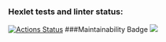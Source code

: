 ### Hexlet tests and linter status:
[![Actions Status](https://github.com/kon-shir/backend-project-lvl1/workflows/hexlet-check/badge.svg)](https://github.com/kon-shir/backend-project-lvl1/actions)
###Maintainability Badge
<a href="https://codeclimate.com/github/codeclimate/codeclimate/maintainability"><img src="https://api.codeclimate.com/v1/badges/a99a88d28ad37a79dbf6/maintainability" /></a>
